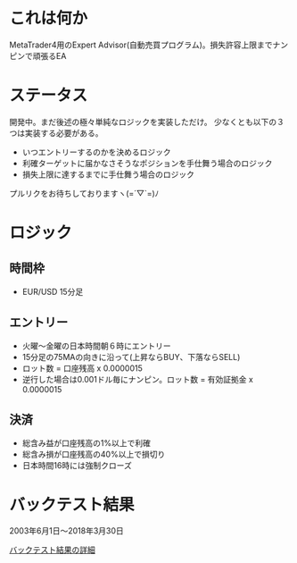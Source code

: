 # これは何か
MetaTrader4用のExpert Advisor(自動売買プログラム)。損失許容上限までナンピンで頑張るEA

# ステータス
開発中。まだ後述の極々単純なロジックを実装しただけ。
少なくとも以下の３つは実装する必要がある。
- いつエントリーするのかを決めるロジック
- 利確ターゲットに届かなさそうなポジションを手仕舞う場合のロジック
- 損失上限に達するまでに手仕舞う場合のロジック

プルリクをお待ちしておりますヽ(=´▽`=)ﾉ

# ロジック
## 時間枠
- EUR/USD 15分足

## エントリー
- 火曜〜金曜の日本時間朝６時にエントリー
- 15分足の75MAの向きに沿って(上昇ならBUY、下落ならSELL)
- ロット数 = 口座残高 x 0.0000015
- 逆行した場合は0.001ドル毎にナンピン。ロット数 = 有効証拠金 x 0.0000015

## 決済
- 総含み益が口座残高の1%以上で利確
- 総含み損が口座残高の40%以上で損切り
- 日本時間16時には強制クローズ

# バックテスト結果
2003年6月1日〜2018年3月30日

[バックテスト結果の詳細](https://www.terukusu.org/test/AveragingMaster_2003-2018_20170401.htm)
